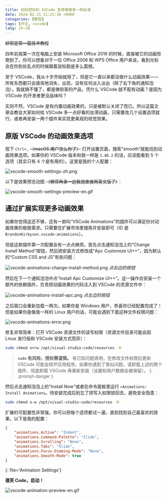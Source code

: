 ```yaml
---
title: 如何把你的 VSCode 变得像德芙一样丝滑
date: 2024-02-21 21:21:30 +0800
categories: [教程]
tags: [中文, vscode]
lang: zh-CN
---
```


~~好耶是第一篇技术教程~~

四年前我第一次在电脑上安装 Microsoft Office 2016 的时候，直接被它的动画惊艳到了。你可以想象对于一位 Office 2006 和 WPS Office 用户来说，看到光标会在你到处乱点的时候跟着鼠标跑是多么震撼。

至于 VSCode，我从十岁开始就用了，但是它一直以来都没做什么动画效果——所有东西都只会唐突地消失、出现，没有任何淡入淡出（除了右下角的通知泡泡）。我就搞不懂了，都是微软家的产品，凭什么 VSCode 就不配有动画？是因为 VSCode 的开发者更没品味吗？

实则不然，VSCode 是有内置动画效果的，只是被默认关闭了而已。所以这篇文章会教会大家如何给 VSCode 多一点好看的丝滑动画，只需要改几个设置选项就行，或者再安装一两个插件来实现更美观的视觉效果。

## 原版 VSCode 的动画效果选项

按下 `Ctrl+,` ~~（macOS 用户怎么你了）~~ 打开设置页面，搜索“smooth”就能找到动画效果选项。如果你的 VSCode 版本和我一样是 `1.86.2` 的话，应该能看到 5 个选项（其实只有 4 个是有用的）。这里是我的个人配置：

![vscode-smooth-settings-zh.png](https://static.robomico.cn/posts/smooth-vscode/vscode-smooth-settings-zh.png)

以下是效果预览动图 ~~（懒得再录一边我就直接用英文版了）~~：

![vscode-smooth-settings-preview-en.gif](https://static.robomico.cn/posts/smooth-vscode/vscode-smooth-settings-preview-en.gif)

## 通过扩展实现更多动画效果

如果你觉得这还不够，还有一款叫“VSCode Animations”的插件可以满足你对动画效果的极致需求。只需要在扩展市场里搜索并安装即可（ID 是`BrandonKirbyson.vscode-animations`）。

但是这款插件第一次配置会有一点点麻烦。首先点击通知泡泡上的“Change Install Method”按钮，然后把安装方式修改成“Apc Customize UI++”，因为默认的“Custom CSS and JS”有些问题：

![vscode-animations-change-install-method.png](https://static.robomico.cn/posts/smooth-vscode/vscode-animations-change-install-method.png)
_点右边的按钮_

然后在下一个通知泡泡中点“Install Apc Customize UI++”。这一操作会安装一个额外的依赖插件，负责把动画效果的代码注入到 VSCode 的资源文件中：

![vscode-animations-install-apc.png](https://static.robomico.cn/posts/smooth-vscode/vscode-animations-install-apc.png)
_点左边的按钮_

之后窗口会重新加载一两次。如果你是 Windows 用户，恭喜你已经配置完成了！但是如果你是像我一样的 Linux 用户的话，可能会遇到下面这种文件权限问题：

![vscode-animations-error.png](https://static.robomico.cn/posts/smooth-vscode/vscode-animations-error.png)

修复非常简单：打开 VSCode 资源文件的读写权限（资源文件目录可能会因 Linux 发行版和 VSCode 安装方式而异）：

```bash
sudo chmod o+rw /opt/visual-studio-code/resources -R
```

<!-- prettier-ignore-start -->
> **`sudo` 有风险，授权需谨慎。** 有已知问题表明，在修改文件权限后更新 VSCode 可能会损坏应用程序。如果你遇到了类似问题，请卸载上述的两个插件、彻底卸载 VSCode 再重新安装（设置和用户数据会被保留）。
{: .prompt-danger }
<!-- prettier-ignore-end -->

然后点击通知泡泡上的“Install Now”或者在命令面板里运行 `>Animations: Install Animations`。待安装完成后别忘了把写入权限锁回去，避免安全隐患：

```bash
sudo chmod o-w /opt/visual-studio-code/resources -R
```

扩展的可配置性非常强，你可以把每个选项都试一遍，直到找到自己最喜欢的效果。以下是我的配置：

<!--prettier-ignore-start-->
```json
{
    "animations.Active": "Indent",
    "animations.Command-Palette": "Slide",
    "animations.Scrolling": "None",
    "animations.Tabs": "Slide",
    "animations.Focus-Dimming-Mode": "None",
    "animations.Smooth-Mode": true
}
```
{: file='Animation Settings'}
<!--prettier-ignore-end-->

**德芙 Code，启动！**

![vscode-animation-preview-en.gif](https://static.robomico.cn/posts/smooth-vscode/vscode-animation-preview-en.gif)

